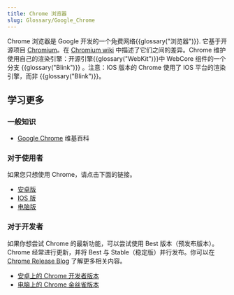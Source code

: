 ```yaml
---
title: Chrome 浏览器
slug: Glossary/Google_Chrome
---
```

Chrome 浏览器是 Google 开发的一个免费网络{{glossary("浏览器")}}. 它基于开源项目 [Chromium](https://www.chromium.org/)。在 [Chromium wiki](https://code.google.com/p/chromium/wiki/ChromiumBrowserVsGoogleChrome) 中描述了它们之间的差异。Chrome 维护使用自己的渲染引擎：开源引擎{{glossary("WebKit")}}中 WebCore 组件的一个分支 {{glossary("Blink")}} 。注意：IOS 版本的 Chrome 使用了 IOS 平台的渲染引擎，而非 {{glossary("Blink")}}。

## 学习更多

### 一般知识

- [Google Chrome](https://zh.wikipedia.org/wiki/Google_Chrome) 维基百科

### 对于使用者

如果您只想使用 Chrome，请点击下面的链接。

- [安卓版](https://play.google.com/store/apps/details?id=com.android.chrome)
- [IOS 版](https://itunes.apple.com/us/app/chrome-web-browser-by-google/id535886823?mt=8)
- [电脑版](https://www.google.com/chrome/)

### 对于开发者

如果你想尝试 Chrome 的最新功能，可以尝试使用 Best 版本（预发布版本）。Chrome 经常进行更新，并将 Best 与 Stable（稳定版）并行发布。你可以在 [Chrome Release Blog](https://goo.gl/CCPRW) 了解更多相关内容。

- [安卓上的 Chrome 开发者版本](https://play.google.com/store/apps/details?id=com.chrome.dev)
- [电脑上的 Chrome 金丝雀版本](https://www.google.com/chrome/browser/canary.html)
